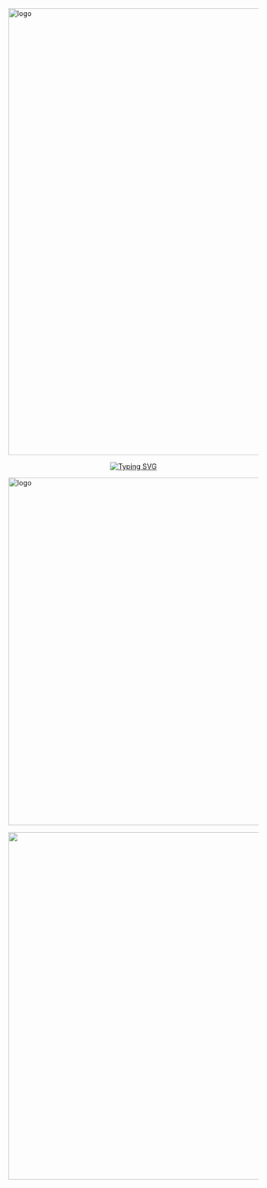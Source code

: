 <img src="https://cdn.discordapp.com/attachments/1169626689601540206/1392762174950084639/Untitled187_20250710145920.png?ex=6870b65a&is=686f64da&hm=3f72c37f0533cd7ac8a55ccce772712824cc2e59791653b3c8c3a6eff9896dac&" alt="logo"  width="900" height="auto" />

<p align="middle"><a href="https://git.io/typing-svg"><img src="https://readme-typing-svg.demolab.com?font=Fira+Code&size=18&pause=1000&color=707070&multiline=true&width=435&lines=Has+been+the+treasure+of+my+life." alt="Typing SVG" /></a></p>
<p align="left"> <img src="https://cdn.discordapp.com/attachments/1169626689601540206/1392867561959592036/Untitled189_20250710215753.png?ex=68711880&is=686fc700&hm=c6edda6bd15c5c3f0302b314b818c2bb47d86908536b94573df62b94b6424f22&" alt="logo"  width="700" height="auto" /></p></p> <p align="right"><img src="https://cdn.discordapp.com/attachments/1169626689601540206/1392877845793083392/Untitled189_20250710222447.png?ex=68712214&is=686fd094&hm=1267722b5378cca9054ee4172f2acd3c66817b24dd40de76d1d23b5aad1c53d7&" alt="logo"  width="700" height="auto" /></p>
